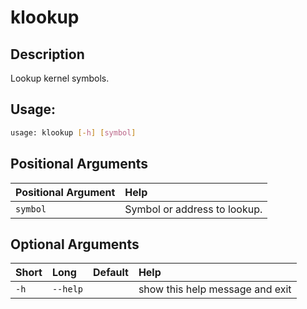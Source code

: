 



# klookup

## Description


Lookup kernel symbols.
## Usage:


```bash
usage: klookup [-h] [symbol]
```
## Positional Arguments

|Positional Argument|Help|
| :--- | :--- |
|`symbol`| Symbol or address to lookup.|

## Optional Arguments

|Short|Long|Default|Help|
| :--- | :--- | :--- | :--- |
|`-h`|`--help`||show this help message and exit|
